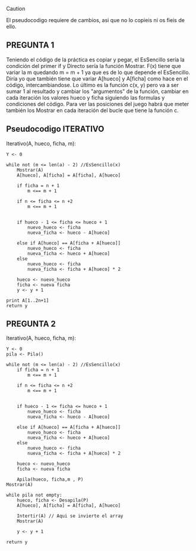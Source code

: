 > [!CAUTION]
> El pseudocodigo requiere de cambios, asi que no lo copieis ni os fieis de ello.

## PREGUNTA 1

Teniendo el código de la práctica es copiar y pegar, el EsSencillo sería la condición del primer if y Directo sería la función Mostrar. F(x) tiene que variar la m quedando m = m + 1 ya que es de lo 
que depende el EsSencillo. Diría yo que también tiene que variar A[hueco] y A[ficha] como hace en el código, intercambiandose. Lo último es la función c(x, y) pero va a ser sumar 1 al resultado y 
cambiar los "argumentos" de la función, cambiar en cada iteración los valores hueco y ficha siguiendo las formulas y condiciones del código. Para ver las posiciones del juego habrá que meter también los
Mostrar en cada iteración del bucle que tiene la función c.

## Pseudocodigo ITERATIVO

Iterativo(A, hueco, ficha, m):
	
	Y <- 0
	 
	while not (m <= len(a) - 2) //EsSencillo(x)
		Mostrar(A)
		A[hueco], A[ficha] = A[ficha], A[hueco] 	
		
		if ficha = n + 1 
			m <== m + 1 
			
		if n <= ficha <= n +2  
			m <== m + 1 
	
		
		if hueco - 1 <= ficha <= hueco + 1
			nuevo_hueco <- ficha
			nueva_ficha <- hueco - A[hueco]
		
		else if A[hueco] == A[ficha + A[hueco]]
			nuevo_hueco <- ficha
			nueva_ficha <- hueco + A[hueco]
		else
			nuevo_hueco <- ficha
			nueva_ficha <- ficha + A[hueco]	* 2
	
		hueco <- nuevo_hueco
		ficha <- nueva ficha
		y <- y + 1 
	
	print A[1..2n+1]
	return y


## PREGUNTA 2

Iterativo(A, hueco, ficha, m):
	
	Y <- 0
    pila <- Pila()
	
	while not (m <= len(a) - 2) //EsSencillo(x)	
		if ficha = n + 1 
			m <== m + 1 
			
		if n <= ficha <= n +2  
			m <== m + 1 
	
		
		if hueco - 1 <= ficha <= hueco + 1
			nuevo_hueco <- ficha
			nueva_ficha <- hueco - A[hueco]
		
		else if A[hueco] == A[ficha + A[hueco]]
			nuevo_hueco <- ficha
			nueva_ficha <- hueco + A[hueco]
		else
			nuevo_hueco <- ficha
			nueva_ficha <- ficha + A[hueco]	* 2
	
		hueco <- nuevo_hueco
		ficha <- nueva ficha

        Apila(hueco, ficha,m , P)
	Mostrar(A)

    while pila not empty:
        hueco, ficha <- Desapila(P)
        A[hueco], A[ficha] = A[ficha], A[hueco] 
        
		Intertir(A) // Aqui se invierte el array
		Mostrar(A)

        y <- y + 1

	return y
